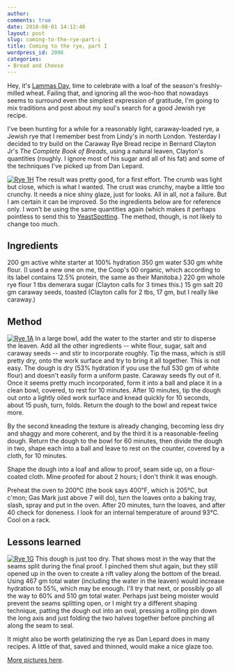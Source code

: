```yaml
---
author:
comments: true
date: 2010-08-01 14:12:48
layout: post
slug: coming-to-the-rye-part-i
title: Coming to the rye, part I
wordpress_id: 2098
categories:
- Bread and Cheese
---
```


Hey, it's [Lammas Day](http://www.sustainweb.org/realbread/local_loaves_lammas/), time to celebrate with a loaf of the season's freshly-milled wheat. Failing that, and ignoring all the woo-hoo that nowadays seems to surround even the simplest expression of gratitude, I'm going to mix traditions and post about my soul's search for a good Jewish rye recipe.

I've been hunting for a while for a reasonably light, caraway-loaded rye, a Jewish rye that I remember best from Lindy's in north London. Yesterday I decided to try build on the Caraway Rye Bread recipe in Bernard Clayton Jr's _The Complete Book of Breads_, using a natural leaven, Clayton's quantities (roughly. I ignore most of his sugar and all of his fat) and some of the techniques I've picked up from Dan Lepard.

[![Rye 1H](http://farm5.static.flickr.com/4118/4849266020_8767b5faea_m.jpg)](http://www.flickr.com/photos/73529121@N00/4849266020) The result was pretty good, for a first effort. The crumb was light but close, which is what I wanted. The crust was crunchy, maybe a little too crunchy. It needs a nice shiny glaze, just for looks. All in all, not a failure. But I am certain it can be improved. So the ingredients below are for reference only. I won't be using the same quantities again (which makes it perhaps pointless to send this to [YeastSpotting](http://www.wildyeastblog.com/category/yeastspotting/). The method, though, is not likely to change too much.


## Ingredients

200 gm active white starter at 100% hydration
350 gm water
530 gm white flour. (I used a new one on me, the Coop's 00 organic, which according to its label contains 12.5% protein, the same as their Manitoba.)
220 gm whole rye flour
1 tbs demerara sugar (Clayton calls for 3 times this.)
15 gm salt
20 gm caraway seeds, toasted (Clayton calls for 2 tbs, 17 gm, but I really like caraway.)

## Method

[![Rye 1A](http://farm5.static.flickr.com/4075/4848643847_83b69f0b90_m.jpg)](http://www.flickr.com/photos/73529121@N00/4848643847) In a large bowl, add the water to the starter and stir to disperse the leaven. Add all the other ingredients -- white flour, sugar, salt and caraway seeds -- and stir to incorporate roughly. Tip the mass, which is still pretty dry, onto the work surface and try to bring it all together. This is not easy. The dough is dry (53% hydration if you use the full 530 gm of white flour) and doesn't easily form a uniform paste. Caraway seeds fly out of it. Once it seems pretty much incorporated, form it into a ball and place it in a clean bowl, covered, to rest for 10 minutes. After 10 minutes, tip the dough out onto a lightly oiled work surface and knead quickly for 10 seconds, about 15 push, turn, folds. Return the dough to the bowl and repeat twice more.

By the second kneading the texture is already changing, becoming less dry and shaggy and more coherent, and by the third it is a reasonable-feeling dough. Return the dough to the bowl for 60 minutes, then divide the dough in two, shape each into a ball and leave to rest on the counter, covered by a cloth, for 10 minutes.

Shape the dough into a loaf and allow to proof, seam side up, on a flour-coated cloth. Mine proofed for about 2 hours; I don't think it was enough.

Preheat the oven to 200℃ (the book says 400℉, which is 205℃, but c'mon; Gas Mark just above 7 will do), turn the loaves onto a baking tray, slash, spray and put in the oven. After 20 minutes, turn the loaves, and after 40 check for doneness. I look for an internal temperature of around 93℃. Cool on a rack.

## Lessons learned

[![Rye 1G](http://farm5.static.flickr.com/4140/4848644605_9c09bd112c_m.jpg)](http://www.flickr.com/photos/73529121@N00/4848644605) This dough is just too dry. That shows most in the way that the seams split during the final proof. I pinched them shut again, but they still opened up in the oven to create a rift valley along the bottom of the bread. Using 467 gm total water (including the water in the leaven) would increase hydration to 55%, which may be enough. I'll try that next, or possibly go all the way to 60% and 510 gm total water. Perhaps just being moister would prevent the seams splitting open, or I might try a different shaping technique, patting the dough out into an oval, pressing a rolling pin down the long axis and just folding the two halves together before pinching all along the seam to seal.

It might also be worth gelatinizing the rye as Dan Lepard does in many recipes. A little of that, saved and thinned, would make a nice glaze too.

[More pictures here](http://www.flickr.com/photos/jcherfas/sets/72157624503340883/).
